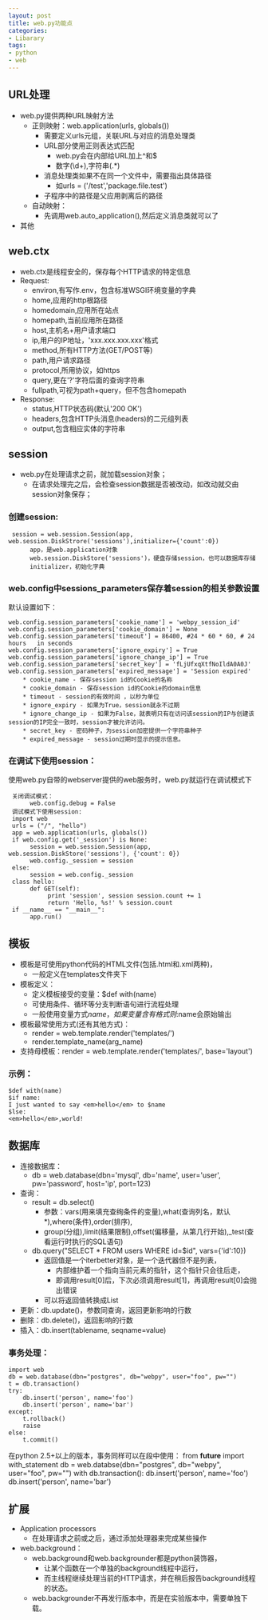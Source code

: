 ```yaml
---
layout: post
title: web.py功能点
categories:
- Libarary
tags:
- python
- web
---
```


## URL处理
- web.py提供两种URL映射方法
	- 正则映射：web.application(urls, globals())
		- 需要定义urls元组，关联URL与对应的消息处理类
		- URL部分使用正则表达式匹配
			- web.py会在内部给URL加上^和$
			- 数字(\d+),字符串(.*)
		- 消息处理类如果不在同一个文件中，需要指出具体路径
			- 如urls = ('/test','package.file.test')
		- 子程序中的路径是父应用剥离后的路径
	- 自动映射：
		- 先调用web.auto_application(),然后定义消息类就可以了
- 其他

## web.ctx
- web.ctx是线程安全的，保存每个HTTP请求的特定信息
- Request:
	- environ,有写作.env，包含标准WSGI环境变量的字典
	- home,应用的http根路径
	- homedomain,应用所在站点
	- homepath,当前应用所在路径
	- host,主机名+用户请求端口
	- ip,用户的IP地址，'xxx.xxx.xxx.xxx'格式
	- method,所有HTTP方法(GET/POST等)
	- path,用户请求路径
	- protocol,所用协议，如https
	- query,更在'?'字符后面的查询字符串
	- fullpath,可视为path+query，但不包含homepath
- Response:
	- status,HTTP状态码(默认'200 OK')
	- headers,包含HTTP头消息(headers)的二元组列表
	- output,包含相应实体的字符串

## session
- web.py在处理请求之前，就加载session对象；
	- 在请求处理完之后，会检查session数据是否被改动，如改动就交由session对象保存；
### 创建session:
     session = web.session.Session(app, web.session.DiskStrore('sessions'),initializer={'count':0})
          app，是web.application对象
          web.session.DiskStore('sessions')，硬盘存储session，也可以数据库存储
          initializer，初始化字典
### web.config中sessions_parameters保存着session的相关参数设置
默认设置如下：

	web.config.session_parameters['cookie_name'] = 'webpy_session_id'
	web.config.session_parameters['cookie_domain'] = None
	web.config.session_parameters['timeout'] = 86400, #24 * 60 * 60, # 24 hours   in seconds
	web.config.session_parameters['ignore_expiry'] = True
	web.config.session_parameters['ignore_change_ip'] = True
	web.config.session_parameters['secret_key'] = 'fLjUfxqXtfNoIldA0A0J'
	web.config.session_parameters['expired_message'] = 'Session expired'
		* cookie_name - 保存session id的Cookie的名称
		* cookie_domain - 保存session id的Cookie的domain信息
		* timeout - session的有效时间 ，以秒为单位
		* ignore_expiry - 如果为True，session就永不过期
		* ignore_change_ip - 如果为False，就表明只有在访问该session的IP与创建该session的IP完全一致时，session才被允许访问。
		* secret_key - 密码种子，为session加密提供一个字符串种子
		* expired_message - session过期时显示的提示信息。
### 在调试下使用session：
使用web.py自带的webserver提供的web服务时，web.py就运行在调试模式下

     关闭调试模式：
          web.config.debug = False
     调试模式下使用session:
     import web 
     urls = ("/", "hello") 
     app = web.application(urls, globals()) 
     if web.config.get('_session') is None: 
          session = web.session.Session(app, web.session.DiskStore('sessions'), {'count': 0}) 
          web.config._session = session 
     else: 
          session = web.config._session 
     class hello: 
          def GET(self): 
               print 'session', session session.count += 1 
               return 'Hello, %s!' % session.count 
     if __name__ == "__main__": 
          app.run()



## 模板
- 模板是可使用python代码的HTML文件(包括.html和.xml两种)，
	- 一般定义在templates文件夹下
- 模板定义：
	- 定义模板接受的变量：$def with(name)
	- 可使用条件、循环等分支判断语句进行流程处理
	- 一般使用变量方式$name，如果变量含有格式则$:name会原始输出
- 模板最常使用方式(还有其他方式)：
	- render = web.template.render('templates/')
	- render.template_name(arg_name)
- 支持母模板：render = web.template.render('templates/', base='layout')
### 示例：
	$def with(name)
	$if name:
	I just wanted to say <em>hello</em> to $name
	$lse:
	<em>hello</em>,world!

## 数据库
- 连接数据库：
	- db = web.database(dbn='mysql', db='name', user='user', pw='password', host='ip', port=123)
- 查询：
	- result = db.select()
		- 参数：vars(用来填充查绚条件的变量),what(查询列名，默认*),where(条件),order(排序),
		- group(分组),limit(结果限制),offset(偏移量，从第几行开始),_test(查看运行时执行的SQL语句)
    - db.query("SELECT * FROM users WHERE id=$id", vars={'id':10})
	    - 返回值是一个iterbetter对象，是一个迭代器但不是列表，
		    - 内部维护着一个指向当前元素的指针，这个指针只会往后走，
		    - 即调用result[0]后，下次必须调用result[1]，再调用result[0]会抛出错误
		- 可以将返回值转换成List
- 更新：db.update()，参数同查询，返回更新影响的行数
- 删除：db.delete()，返回影响的行数
- 插入：db.insert(tablename, seqname=value)
### 事务处理：
	import web
	db = web.database(dbn="postgres", db="webpy", user="foo", pw="")
	t = db.transaction()
	try:
    	db.insert('person', name='foo')
	    db.insert('person', name='bar')
	except:
    	t.rollback()
    	raise
	else:
    	t.commit()

在python 2.5+以上的版本，事务同样可以在段中使用：
	from __future__ import with_statement
	db = web.databse(dbn="postgres", db="webpy", user="foo", pw="")
	with db.transaction():
    	db.insert('person', name='foo')
    	db.insert('person', name='bar')


## 扩展
- Application processors
	- 在处理请求之前或之后，通过添加处理器来完成某些操作
- web.background：
	- web.background和web.backgrounder都是python装饰器，
		- 让某个函数在一个单独的background线程中运行，
		- 而主线程继续处理当前的HTTP请求，并在稍后报告background线程的状态。
    - web.backgrounder不再发行版本中，而是在实验版本中，需要单独下载。

